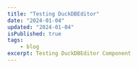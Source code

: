 ```yaml
---
title: "Testing DuckDBEditor"
date: "2024-01-04"
updated: "2024-01-04"
isPublished: true
tags: 
    - blog
excerpt: Testing DuckDBEditor Component
---
```


<script>
  import DuckDbInstantiator from "$lib/components/DuckDBInstantiator.svelte";
  import DuckDBEditor from "$lib/components/DuckDBEditor.svelte";

  let connProm;
  let dbInit;
  
  let q = `CREATE OR REPLACE MACRO format_bytes_1024(bytes) AS (
    SELECT
        CASE WHEN bytes < 1024 THEN bytes || 'B'
            ELSE
                round((bytes / power(1024, floor(log(bytes) / log(1024)))), 2) ||
                ' ' ||
                substr('BKMGTPEZY', (floor(log(bytes) / log(1024) + 1))::INT, 1) ||
                'iB'
        END AS format_bytes_1024
);

SELECT 
    format_bytes(162800469938172) AS format_bytes,
    format_bytes_1024(162800469938172) AS format_bytes_1024`;

</script>

<DuckDbInstantiator bind:connProm bind:dbInit />

<DuckDBEditor bind:value={q} bind:connProm bind:dbInit />







